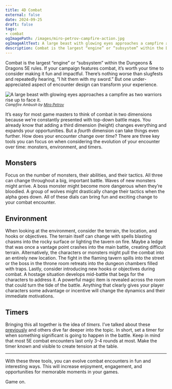 ```yaml
---
title: 4D Combat
external: false
date: 2024-09-25
draft: false
tags: 
- combat
ogImagePath: /images/miro-petrov-campfire-action.jpg
ogImageAltText: A large beast with glowing eyes approaches a campfire as two warriors rise up to face it | Campfire Ambush by Miro Petrov
description: Combat is the largest “engine” or “subsystem” within the Dungeons & Dragons 5E rules. One under-appreciated aspect of combat encounter design can transform your experience.
---
```


Combat is the largest “engine” or “subsystem” within the Dungeons & Dragons 5E rules. If your campaign features combat, it’s worth your time to consider making it fun and impactful. There’s nothing worse than slugfests and repeatedly hearing, “I hit them with my sword.” But one under-appreciated aspect of encounter design can transform your experience.

![A large beast with glowing eyes approaches a campfire as two warriors rise up to face it.](/images/miro-petrov-campfire-action.jpg)
<small>*Campfire Ambush by [Miro Petrov](https://www.artstation.com/artwork/BXmwZm)*</small>

It’s easy for most game masters to think of combat in two dimensions because we’re constantly presented with top-down battle maps. You already know that adding a third dimension (height) changes everything and expands your opportunities. But a *fourth* dimension can take things even further. How does your encounter change over *time*? There are three key tools you can focus on when considering the evolution of your encounter over time: monsters, environment, and timers. 

## Monsters

Focus on the number of monsters, their abilities, and their tactics. All three can change throughout a big, important battle. Waves of new monsters might arrive. A boss monster might become more dangerous when they’re bloodied. A group of wolves might drastically change their tactics when the alpha goes down. All of these dials can bring fun and exciting change to your combat encounter.

## Environment

When looking at the environment, consider the terrain, the location, and hooks or objectives. The terrain itself can change with spells blasting chasms into the rocky surface or lighting the tavern on fire. Maybe a ledge that was once a vantage point crashes into the main battle, creating difficult terrain. Alternatively, the characters or monsters might pull the combat into an entirely new location. The fight in the flaming tavern spills into the street or the boss in the throne room retreats into the dungeon chambers filled with traps. Lastly, consider introducing new hooks or objectives during combat. A hostage situation develops mid-battle that begs for the characters to address it. A powerful magic item is revealed across the room that could turn the tide of the battle. Anything that clearly gives your player characters some advantage or incentive will change the dynamics and their immediate motivations.

## Timers

Bringing this all together is the idea of *timers*. I’ve talked about these [previously](/blog/2021-02-16-tools-enhanced-combat-5e) and others dive far deeper into the topic. In short, set a timer for when something significant is going to happen in the battle. Keep in mind that most 5E combat encounters last only 3-4 rounds at most. Make the timer known and visible to create tension at the table.

---

With these three tools, you can evolve combat encounters in fun and interesting ways. This will increase enjoyment, engagement, and opportunities for memorable moments in your games. 

Game on.